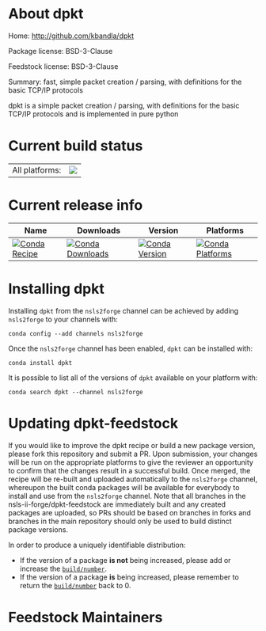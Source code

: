 About dpkt
==========

Home: http://github.com/kbandla/dpkt

Package license: BSD-3-Clause

Feedstock license: BSD-3-Clause

Summary: fast, simple packet creation / parsing, with definitions for the basic TCP/IP protocols

dpkt is a simple packet creation / parsing, with definitions for the basic TCP/IP protocols
and is implemented in pure python


Current build status
====================


<table><tr><td>All platforms:</td>
    <td>
      <a href="https://dev.azure.com/nsls2forge/nsls2forge/_build/latest?definitionId=17&branchName=master">
        <img src="https://dev.azure.com/nsls2forge/nsls2forge/_apis/build/status/dpkt-feedstock?branchName=master">
      </a>
    </td>
  </tr>
</table>

Current release info
====================

| Name | Downloads | Version | Platforms |
| --- | --- | --- | --- |
| [![Conda Recipe](https://img.shields.io/badge/recipe-dpkt-green.svg)](https://anaconda.org/nsls2forge/dpkt) | [![Conda Downloads](https://img.shields.io/conda/dn/nsls2forge/dpkt.svg)](https://anaconda.org/nsls2forge/dpkt) | [![Conda Version](https://img.shields.io/conda/vn/nsls2forge/dpkt.svg)](https://anaconda.org/nsls2forge/dpkt) | [![Conda Platforms](https://img.shields.io/conda/pn/nsls2forge/dpkt.svg)](https://anaconda.org/nsls2forge/dpkt) |

Installing dpkt
===============

Installing `dpkt` from the `nsls2forge` channel can be achieved by adding `nsls2forge` to your channels with:

```
conda config --add channels nsls2forge
```

Once the `nsls2forge` channel has been enabled, `dpkt` can be installed with:

```
conda install dpkt
```

It is possible to list all of the versions of `dpkt` available on your platform with:

```
conda search dpkt --channel nsls2forge
```




Updating dpkt-feedstock
=======================

If you would like to improve the dpkt recipe or build a new
package version, please fork this repository and submit a PR. Upon submission,
your changes will be run on the appropriate platforms to give the reviewer an
opportunity to confirm that the changes result in a successful build. Once
merged, the recipe will be re-built and uploaded automatically to the
`nsls2forge` channel, whereupon the built conda packages will be available for
everybody to install and use from the `nsls2forge` channel.
Note that all branches in the nsls-ii-forge/dpkt-feedstock are
immediately built and any created packages are uploaded, so PRs should be based
on branches in forks and branches in the main repository should only be used to
build distinct package versions.

In order to produce a uniquely identifiable distribution:
 * If the version of a package **is not** being increased, please add or increase
   the [``build/number``](https://conda.io/docs/user-guide/tasks/build-packages/define-metadata.html#build-number-and-string).
 * If the version of a package **is** being increased, please remember to return
   the [``build/number``](https://conda.io/docs/user-guide/tasks/build-packages/define-metadata.html#build-number-and-string)
   back to 0.

Feedstock Maintainers
=====================


